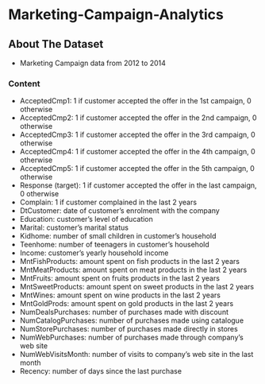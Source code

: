 # Marketing-Campaign-Analytics

## About The Dataset
- Marketing Campaign data from 2012 to 2014

### Content 
- AcceptedCmp1: 1 if customer accepted the offer in the 1st campaign, 0 otherwise
- AcceptedCmp2: 1 if customer accepted the offer in the 2nd campaign, 0 otherwise
- AcceptedCmp3: 1 if customer accepted the offer in the 3rd campaign, 0 otherwise
- AcceptedCmp4: 1 if customer accepted the offer in the 4th campaign, 0 otherwise
- AcceptedCmp5: 1 if customer accepted the offer in the 5th campaign, 0 otherwise
- Response (target): 1 if customer accepted the offer in the last campaign, 0 otherwise
- Complain: 1 if customer complained in the last 2 years
- DtCustomer: date of customer’s enrolment with the company
- Education: customer’s level of education
- Marital: customer’s marital status
- Kidhome: number of small children in customer’s household
- Teenhome: number of teenagers in customer’s household
- Income: customer’s yearly household income
- MntFishProducts: amount spent on fish products in the last 2 years
- MntMeatProducts: amount spent on meat products in the last 2 years
- MntFruits: amount spent on fruits products in the last 2 years
- MntSweetProducts: amount spent on sweet products in the last 2 years
- MntWines: amount spent on wine products in the last 2 years
- MntGoldProds: amount spent on gold products in the last 2 years
- NumDealsPurchases: number of purchases made with discount
- NumCatalogPurchases: number of purchases made using catalogue
- NumStorePurchases: number of purchases made directly in stores
- NumWebPurchases: number of purchases made through company’s web site
- NumWebVisitsMonth: number of visits to company’s web site in the last month
- Recency: number of days since the last purchase
